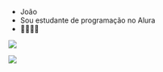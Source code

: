 - João
- Sou estudante de programação no Alura
- 🥇😃👑🥇


![](https://media1.tenor.com/m/AQQS6bMiRB8AAAAC/flamengo-segue-o-lider.gif)




![](https://itunes.apple.com/app/apple-store/id917932200?pt=39040802&ct=Media1GIFV2&mt=8)
